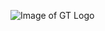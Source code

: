 ![Image of GT Logo](https://www.google.com/search?q=georgia+tech+logo&tbm=isch&ved=2ahUKEwjlrK-TsZ3wAhUFQlMKHUn9Dh4Q2-cCegQIABAA&oq=georgia+tech+logo&gs_lcp=CgNpbWcQAzIECCMQJzICCAAyAggAMgIIADICCAAyAggAMgIIADICCAAyAggAMgIIADoECAAQQzoGCAAQBxAeOgYIABAFEB46CAgAEAgQBxAeOgYIABAIEB5Q0BdY1ClgpCtoAHAAeACAAVKIAdoFkgECMTCYAQCgAQGqAQtnd3Mtd2l6LWltZ8ABAQ&sclient=img&ei=tneHYOX5G4WEzQLJ-rvwAQ&bih=1329&biw=2560&safe=strict#imgrc=KCJXRSXGX30E3M)
